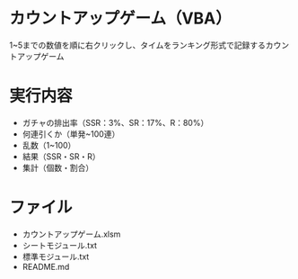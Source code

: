 # カウントアップゲーム（VBA）
1~5までの数値を順に右クリックし、タイムをランキング形式で記録するカウントアップゲーム

# 実行内容
- ガチャの排出率（SSR：3%、SR：17%、R：80%）
- 何連引くか（単発~100連）
- 乱数（1~100）
- 結果（SSR・SR・R）
- 集計（個数・割合）

# ファイル
- カウントアップゲーム.xlsm
- シートモジュール.txt
- 標準モジュール.txt
- README.md
